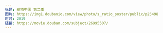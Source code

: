 ```yaml
---
标题: 航拍中国 第二季
图片: https://img1.doubanio.com/view/photo/s_ratio_poster/public/p2549830999.jpg
时时: 2019
链接: https://movie.douban.com/subject/26995507/
---
```


